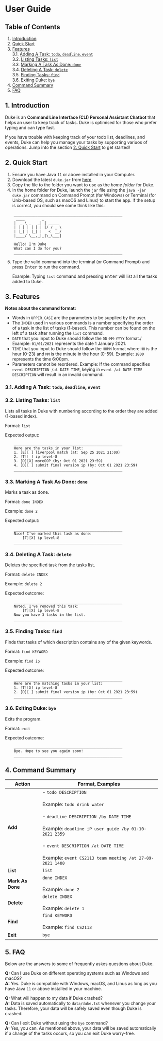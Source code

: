 # User Guide

## Table of Contents
1. [Introduction](#1-introduction)
1. [Quick Start](#2-quick-start)
1. [Features](#3-features)\
3.1. [Adding A Task: `todo`, `deadline`, `event`](#31-adding-a-task-todo-deadline-event)\
3.2. [Listing Tasks: `list`](#32-listing-tasks-list)\
3.3. [Marking A Task As Done: `done`](#33-marking-a-task-as-done-done)\
3.4. [Deleting A Task: `delete`](#34-deleting-a-task-delete)\
3.5. [Finding Tasks: `find`](#35-finding-tasks-find)\
3.6. [Exiting Duke: `bye`](#36-exiting-duke-bye)
1. [Command Summary](#4-command-summary)
1. [FAQ](#5-faq)

## 1. Introduction

Duke is an **Command Line Interface (CLI) Personal Assistant Chatbot** that helps an user to keep track of tasks. Duke is optimised for those who prefer typing and can type fast.

If you have trouble with keeping track of your todo list, deadlines, and events, Duke can help you manage your tasks by supporting variuos of operations. Jump into the section [2. Quick Start](#2-quick-start) to get started!

## 2. Quick Start

1. Ensure you have Java `11` or above installed in your Computer.
2. Download the latest `duke.jar` from [here]().
3. Copy the file to the folder you want to use as the _home folder_ for Duke.
4. In the home folder for Duke, launch the `jar` file using the `java -jar duke.jar` command on Command Prompt (for Windows) or Terminal (for Unix-based OS, such as macOS and Linux) to start the app. If the setup is correct, you should see some think like this:

```
	__________________________________________________
	 ____        _
	|  _ \ _   _| | _____
	| | | | | | | |/ / _ \
	| |_| | |_| |   <  __/
	|____/ \__,_|_|\_\___|

	Hello! I'm Duke
	What can I do for you?
	__________________________________________________
```

5. Type the valid command into the terminal (or Command Prompt) and press <kbd>Enter</kbd> to run the command.

    Example: Typing `list` command and pressing <kbd>Enter</kbd> will list all the tasks added to Duke.

## 3. Features

**Notes about the command format:**

- Words in `UPPER_CASE` are the parameters to be supplied by the user.
- The `INDEX`
 used in various commands is a number specifying the order of a task in the list of tasks (1-based). This number can be found on the left of a task after running the `list` command.
- `DATE` that you input to Duke should follow the `DD-MM-YYYY` format./
Example: `01/01/2021` represents the date 1 January 2021.
- `TIME` that you input to Duke should follow the `HHMM` format where `HH` is the hour (0-23) and `MM` is the minute in the hour (0-59).
Example: `1800` represents the time 6:00pm.
- Parameters cannot be reordered.
Example: If the command specifies `event DESCRIPTION /at DATE TIME`, keying in `event /at DATE TIME DESCRIPTION` will result in an invalid command.

### 3.1. Adding A Task: `todo`, `deadline`, `event`


### 3.2. Listing Tasks: `list`

Lists all tasks in Duke with numbering according to the order they are added (1-based index).

Format: `list`

Expected output:

```
	__________________________________________________
	Here are the tasks in your list:
	1. [E][ ] liverpool match (at: Sep 25 2021 21:00)
	2. [T][ ] ip level-8
	3. [D][X] moreOOP (by: Oct 01 2021 23:59)
	4. [D][ ] submit final version ip (by: Oct 01 2021 23:59)
	__________________________________________________
```

### 3.3. Marking A Task As Done: `done`

Marks a task as done.

Format: `done INDEX`

Example: `done 2`

Expected output:

```
	__________________________________________________
	Nice! I've marked this task as done:
		[T][X] ip level-8
	__________________________________________________
```

### 3.4. Deleting A Task: `delete`

Deletes the specified task from the tasks list.

Format: `delete INDEX`

Example: `delete 2`

Expected outcome:

```
	__________________________________________________
	Noted. I've removed this task:
		[T][X] ip level-8
	Now you have 3 tasks in the list.
	__________________________________________________
```


### 3.5. Finding Tasks: `find`

Finds that tasks of which description contains any of the given keywords.

Format: `find KEYWORD`

Example: `find ip`

Expected outcome:

```
	__________________________________________________
	Here are the matching tasks in your list:
	1. [T][X] ip level-8
	2. [D][ ] submit final version ip (by: Oct 01 2021 23:59)
	__________________________________________________
```


### 3.6. Exiting Duke: `bye`

Exits the program.

Format: `exit`

Expected outcome:

```
	__________________________________________________
	Bye. Hope to see you again soon!
	__________________________________________________
```

## 4. Command Summary

**Action** | **Format, Examples**
|----------|---------------------|
**Add**|- `todo DESCRIPTION`<br><br> Example: `todo drink water`<br><br>- `deadline DESCRIPTION /by DATE TIME`<br><br> Example: `deadline iP user guide /by 01-10-2021 2359`<br><br>- `event DESCRIPTION /at DATE TIME`<br><br> Example: `event CS2113 team meeting /at 27-09-2021 1400`
**List**|`list`
**Mark As Done**|`done INDEX`<br><br> Example: `done 2`
**Delete**|`delete INDEX`<br><br> Example: `delete 1`
**Find**|`find KEYWORD`<br><br> Example: `find CS2113`
**Exit**|`bye`

## 5. FAQ

Below are the answers to some of frequently askes questions about Duke.

**Q:** Can I use Duke on different operating systems such as Windows and macOS?\
**A:** Yes. Duke is compatible with Windows, macOS, and Linus as long as you have Java `11` or above installed in your machine.

**Q:** What will happen to my data if Duke crashed?\
**A:** Data is saved automatically to `data/duke.txt` whenever you change your tasks. Therefore, your data will be safely saved even though Duke is crashed.

**Q:** Can I exit Duke without using the `bye` command?\
**A:** Yes, you can. As mentioned above, your data will be saved automatically if a change of the tasks occurs, so you can exit Duke worry-free.
